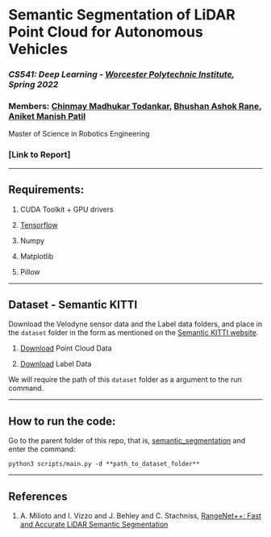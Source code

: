 # Semantic Segmentation of LiDAR Point Cloud for Autonomous Vehicles

### *CS541: Deep Learning - [Worcester Polytechnic Institute](https://www.wpi.edu/), Spring 2022*

### Members: [Chinmay Madhukar Todankar](https://github.com/chinmaytodankar), [Bhushan Ashok Rane](https://github.com/ranebhushan), [Aniket Manish Patil](https://github.com/aniketmpatil)

Master of Science in Robotics Engineering

### [Link to Report]

--------------------------------------------------------------

## Requirements:

1. CUDA Toolkit + GPU drivers

2. [Tensorflow](https://www.tensorflow.org/install)

3. Numpy

4. Matplotlib

5. Pillow

--------------------------------------------------------------

## Dataset - Semantic KITTI

Download the Velodyne sensor data and the Label data folders, and place in the `dataset` folder in the form as mentioned on the [Semantic KITTI website](http://www.semantic-kitti.org/dataset.html#overview).

1. [Download](http://www.cvlibs.net/download.php?file=data_odometry_velodyne.zip) Point Cloud Data

2. [Download](http://www.semantic-kitti.org/assets/data_odometry_labels.zip) Label Data

We will require the path of this `dataset` folder as a argument to the run command.

--------------------------------------------------------------

## How to run the code:

Go to the parent folder of this repo, that is, [semantic_segmentation](.) and enter the command:
  ```
  python3 scripts/main.py -d **path_to_dataset_folder**
  ```

----------------------
## References
1. A. Milioto and I. Vizzo and J. Behley and C. Stachniss, [RangeNet++: Fast and Accurate LiDAR Semantic Segmentation](http://www.ipb.uni-bonn.de/wp-content/papercite-data/pdf/milioto2019iros.pdf)